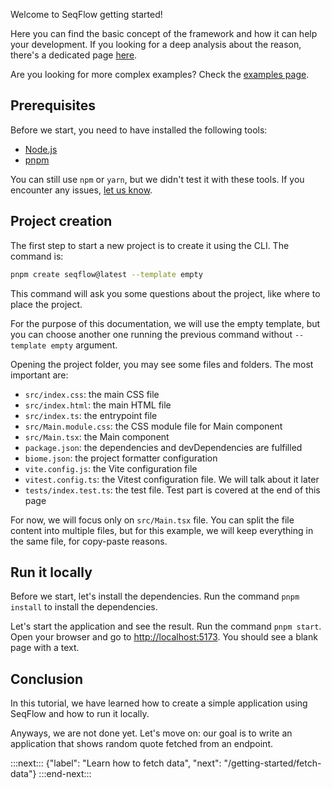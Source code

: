 Welcome to SeqFlow getting started!

Here you can find the basic concept of the framework and how it can help your development. If you looking for a deep analysis about the reason, there's a dedicated page [here](/why "the reason of SeqFlow").

Are you looking for more complex examples? Check the <a href="/examples">examples page</a>.

## Prerequisites

Before we start, you need to have installed the following tools:
- [Node.js](https://nodejs.org/en/download/)
- [pnpm](https://pnpm.io/installation)

You can still use `npm` or `yarn`, but we didn't test it with these tools. If you encounter any issues, <a target="_blank" href="https://github.com/allevo/seqflow-js/pulls">let us know</a>.

## Project creation
The first step to start a new project is to create it using the CLI. The command is:
```sh
pnpm create seqflow@latest --template empty
```

This command will ask you some questions about the project, like where to place the project.

For the purpose of this documentation, we will use the empty template, but you can choose another one running the previous command without `--template empty` argument.

Opening the project folder, you may see some files and folders. The most important are:

- `src/index.css`: the main CSS file
- `src/index.html`: the main HTML file
- `src/index.ts`: the entrypoint file
- `src/Main.module.css`: the CSS module file for Main component
- `src/Main.tsx`: the Main component
- `package.json`: the dependencies and devDependencies are fulfilled
- `biome.json`: the project formatter configuration
- `vite.config.js`: the Vite configuration file
- `vitest.config.ts`: the Vitest configuration file. We will talk about it later
- `tests/index.test.ts`: the test file. Test part is covered at the end of this page

For now, we will focus only on `src/Main.tsx` file. You can split the file content into multiple files, but for this example, we will keep everything in the same file, for copy-paste reasons.

## Run it locally

Before we start, let's install the dependencies. Run the command `pnpm install` to install the dependencies.

Let's start the application and see the result. Run the command `pnpm start`.<br />
Open your browser and go to <a title="localhost" target="_blank" href="http://localhost:5173">http://localhost:5173</a>. You should see a blank page with a text.

## Conclusion

In this tutorial, we have learned how to create a simple application using SeqFlow and how to run it locally.

Anyways, we are not done yet. Let's move on: our goal is to write an application that shows random quote fetched from an endpoint.

:::next:::
{"label": "Learn how to fetch data", "next": "/getting-started/fetch-data"}
:::end-next:::
